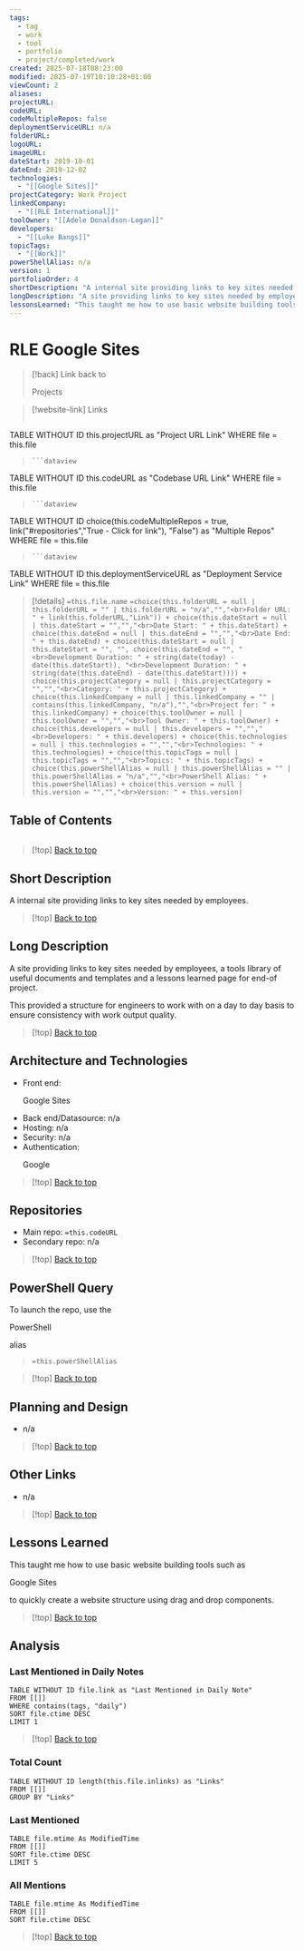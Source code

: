 ```yaml
---
tags:
  - tag
  - work
  - tool
  - portfolio
  - project/completed/work
created: 2025-07-18T08:23:00
modified: 2025-07-19T10:10:28+01:00
viewCount: 2
aliases: 
projectURL: 
codeURL: 
codeMultipleRepos: false
deploymentServiceURL: n/a
folderURL: 
logoURL: 
imageURL: 
dateStart: 2019-10-01
dateEnd: 2019-12-02
technologies:
  - "[[Google Sites]]"
projectCategory: Work Project
linkedCompany:
  - "[[RLE International]]"
toolOwner: "[[Adele Donaldson-Logan]]"
developers:
  - "[[Luke Bangs]]"
topicTags:
  - "[[Work]]"
powerShellAlias: n/a
version: 1
portfolioOrder: 4
shortDescription: "A internal site providing links to key sites needed by employees."
longDescription: "A site providing links to key sites needed by employees, a tools library of useful documents and templates and a lessons learned page for end-of project.\nThis provided a structure for engineers to work with on a day to day basis to ensure consistency with work output quality."
lessonsLearned: "This taught me how to use basic website building tools such as <p class=\"mint-link\">Google Sites</p> to quickly create a website structure using drag and drop components."
---
```

# RLE Google Sites

> [!back] Link back to <p class="mint-link">Projects</p>

>[!website-link] Links
> ```dataview
TABLE WITHOUT ID this.projectURL as "Project URL Link"
WHERE file = this.file
>```
>```dataview
TABLE WITHOUT ID this.codeURL as "Codebase URL Link"
WHERE file = this.file
>```
>```dataview
TABLE WITHOUT ID choice(this.codeMultipleRepos = true, link("#repositories","True - Click for link"), "False") as "Multiple Repos"
WHERE file = this.file
>```
>```dataview
TABLE WITHOUT ID this.deploymentServiceURL as "Deployment Service Link"
WHERE file = this.file

>[!details]  `=this.file.name`
>`=choice(this.folderURL = null | this.folderURL = "" | this.folderURL = "n/a","","<br>Folder URL: " + link(this.folderURL,"Link")) + choice(this.dateStart = null | this.dateStart = "","","<br>Date Start: " + this.dateStart) + choice(this.dateEnd = null | this.dateEnd = "","","<br>Date End: " + this.dateEnd) + choice(this.dateStart = null | this.dateStart = "", "", choice(this.dateEnd = "", "<br>Development Duration: " + string(date(today) - date(this.dateStart)), "<br>Development Duration: " + string(date(this.dateEnd) - date(this.dateStart)))) + choice(this.projectCategory = null | this.projectCategory = "","","<br>Category: " + this.projectCategory) + choice(this.linkedCompany = null | this.linkedCompany = "" | contains(this.linkedCompany, "n/a"),"","<br>Project for: " + this.linkedCompany) + choice(this.toolOwner = null | this.toolOwner = "","","<br>Tool Owner: " + this.toolOwner) + choice(this.developers = null | this.developers = "","","<br>Developers: " + this.developers) + choice(this.technologies = null | this.technologies = "","","<br>Technologies: " + this.technologies) + choice(this.topicTags = null | this.topicTags = "","","<br>Topics: " + this.topicTags) + choice(this.powerShellAlias = null | this.powerShellAlias = "" | this.powerShellAlias = "n/a","","<br>PowerShell Alias: " + this.powerShellAlias) + choice(this.version = null | this.version = "","","<br>Version: " + this.version)`

## Table of Contents

```table-of-contents
```

>[!top] [Back to top](#Table%20of%20Contents)

## Short Description

A internal site providing links to key sites needed by employees.

>[!top] [Back to top](#Table%20of%20Contents)

## Long Description

A site providing links to key sites needed by employees, a tools library of useful documents and templates and a lessons learned page for end-of project.

This provided a structure for engineers to work with on a day to day basis to ensure consistency with work output quality.

>[!top] [Back to top](#Table%20of%20Contents)

## Architecture and Technologies

- Front end: <p class="mint-link">Google Sites</p>
- Back end/Datasource: n/a
- Hosting: n/a
- Security: n/a
- Authentication: <p class="mint-link">Google</p>

>[!top] [Back to top](#Table%20of%20Contents)

## Repositories

- Main repo: `=this.codeURL`
- Secondary repo: n/a

>[!top] [Back to top](#Table%20of%20Contents)

## PowerShell Query

To launch the repo, use the <p class="mint-link">PowerShell</p> alias 

> `=this.powerShellAlias`

>[!top] [Back to top](#Table%20of%20Contents)

## Planning and Design

- n/a

>[!top] [Back to top](#Table%20of%20Contents)

## Other Links

- n/a

>[!top] [Back to top](#Table%20of%20Contents)

## Lessons Learned

This taught me how to use basic website building tools such as <p class="mint-link">Google Sites</p> to quickly create a website structure using drag and drop components.

>[!top] [Back to top](#Table%20of%20Contents)

## Analysis

### Last Mentioned in Daily Notes

```dataview
TABLE WITHOUT ID file.link as "Last Mentioned in Daily Note"
FROM [[]]
WHERE contains(tags, "daily")
SORT file.ctime DESC
LIMIT 1
```

>[!top] [Back to top](#Table%20of%20Contents)

### Total Count

```dataview
TABLE WITHOUT ID length(this.file.inlinks) as "Links"
FROM [[]]
GROUP BY "Links"
```

### Last Mentioned

```dataview
TABLE file.mtime As ModifiedTime
FROM [[]]
SORT file.ctime DESC
LIMIT 5
```

### All Mentions

```dataview
TABLE file.mtime As ModifiedTime
FROM [[]]
SORT file.ctime DESC
```

>[!top] [Back to top](#Table%20of%20Contents)